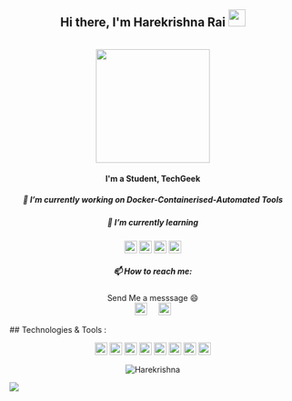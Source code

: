<h2 align="center"> Hi there, I'm Harekrishna Rai <img src="https://raw.githubusercontent.com/MartinHeinz/MartinHeinz/master/wave.gif" width="30px"></h1>
<p align="center"> <br><img src="https://github.com/punitkmryh/punitkmryh/blob/master/Developer.gif" width="200px" ><br> </p>
<h4 align="center"> I'm a Student, TechGeek </h1>
<h5 align="center"> 🔭 I’m currently working on Docker-Containerised-Automated Tools</h1>
<h5 align="center"> 🌱 I’m currently learning </h1>
<p align="center">
<img alt="Linux" height="22" width="22"  src="https://img.icons8.com/color/48/000000/ubuntu--v1.png"/>
  <img alt="Docker" height="22" width="22" src="https://www.docker.com/sites/default/files/d8/2019-07/vertical-logo-monochromatic.png" />
<img alt="Bash" height="22" width="22" src="https://unpkg.com/simple-icons@3.4.0/icons/gnubash.svg" />
  <img alt="Kali Linux" height="22" width="22" src="https://img.icons8.com/color/48/000000/kali-linux.png"/> 
  </p>
<h5 align="center"> 📫 How to reach me: </h1>
<p align="center"> Send Me a messsage 😄 <br> <a href="https://twitter.com/harekrishna_rai"><img height="22" width="22" src="https://unpkg.com/simple-icons@3.4.0/icons/twitter.svg" /></a>
&nbsp; &nbsp; <a href="https://www.instagram.com/hare.krishna.rai/"> <img height="22" width="22" src="https://unpkg.com/simple-icons@3.4.0/icons/instagram.svg" > </a> </p>
## Technologies & Tools :
<p align="center">
<img alt="Linux" height="22" width="22" src="https://unpkg.com/simple-icons@3.4.0/icons/linux.svg" />
<img  alt="Flutter" height="22" width="22" src="https://unpkg.com/simple-icons@3.4.0/icons/flutter.svg" />
<img alt="Dart" height="22" width="22" src="https://unpkg.com/simple-icons@3.4.0/icons/dart.svg" />
<img alt="Html" height="22" width="22" src="https://raw.githubusercontent.com/abranhe/programming-languages-logos/master/src/html/html.svg" />
<img alt="Css" height="22" width="22" src="https://unpkg.com/simple-icons@3.4.0/icons/css3.svg" />
<img alt="AndroidStudio" height="22" width="22" src="https://unpkg.com/simple-icons@3.4.0/icons/androidstudio.svg" />
<img alt="Subl" height="22" width="22" src="https://unpkg.com/simple-icons@3.4.0/icons/sublimetext.svg" />
<img alt=VsCode"" height="22" width="22" src="https://unpkg.com/simple-icons@3.4.0/icons/visualstudiocode.svg" />
</p>
<p align="center"> <img src=https://github-readme-stats.vercel.app/api?username=harekrishnarai&show_icons=true alt=Harekrishna /> </p>

![](https://komarev.com/ghpvc/?username=harekrishnarai&color=brightgreen)
